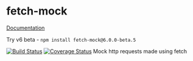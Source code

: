 # fetch-mock 

[Documentation](http://www.wheresrhys.co.uk/fetch-mock/)

Try v6 beta - `npm install fetch-mock@6.0.0-beta.5`

[![Build Status](https://travis-ci.org/wheresrhys/fetch-mock.svg?branch=master)](https://travis-ci.org/wheresrhys/fetch-mock) [![Coverage Status](https://coveralls.io/repos/github/wheresrhys/fetch-mock/badge.svg?branch=rhys%2Fcoveralls)](https://coveralls.io/github/wheresrhys/fetch-mock?branch=rhys%2Fcoveralls)
Mock http requests made using fetch 
